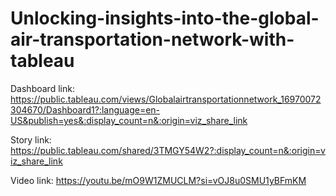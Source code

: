 # Unlocking-insights-into-the-global-air-transportation-network-with-tableau
Dashboard link: https://public.tableau.com/views/Globalairtransportationnetwork_16970072304670/Dashboard1?:language=en-US&publish=yes&:display_count=n&:origin=viz_share_link

Story link: https://public.tableau.com/shared/3TMGY54W2?:display_count=n&:origin=viz_share_link

Video link: https://youtu.be/mO9W1ZMUCLM?si=vOJ8u0SMU1yBFmKM
